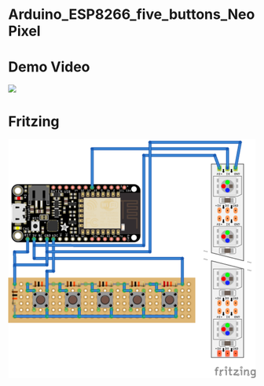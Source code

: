 # Arduino_ESP8266_five_buttons_NeoPixel

# Demo Video
<a href="https://www.youtube.com/watch?v=tV6AMbOD35Q"><img src="https://i9.ytimg.com/vi/tV6AMbOD35Q/mq1.jpg?sqp=CPyS7uUF&rs=AOn4CLCUgWLIfCuREEi0hrFFiD_VXu7Tlw"/></a>

# Fritzing
<img src="https://raw.githubusercontent.com/takafreak/Arduino_ESP8266_five_buttons_NeoPixel/master/Arduino_ESP8266_five_buttons_NeoPixel.png"/>

